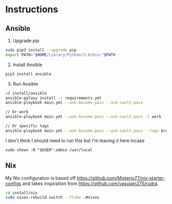 
# Instructions

## Ansible

1. Upgrade pip
```sh
sudo pip3 install --upgrade pip
export PATH="$HOME/Library/Python/3.8/bin:"$PATH
```

2. Install Ansible
```sh
pip3 install ansible
```

3. Run Ansible
```sh
cd install/ansible
ansible-galaxy install -r requirements.yml
ansible-playbook main.yml --ask-become-pass --ask-vault-pass

// Or work
ansible-playbook main.yml --ask-become-pass --ask-vault-pass -l work

// Or specific tags
ansible-playbook main.yml --ask-become-pass --ask-vault-pass --tags brew nvim ssh dotfiles osx
```

I don't think I should need to run this but I'm leaving it here incase
```
sudo chown -R "$USER":admin /usr/local
```

## Nix

My Nix configuration is based off https://github.com/Misterio77/nix-starter-configs and takes inspiration from https://github.com/vasujain275/rudra.

```sh
cd install/nix
sudo nixos-rebuild switch --flake .#nixos
```
